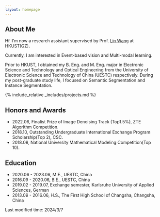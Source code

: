 ```yaml
---
layout: homepage
---
```


## About Me

Hi! I'm now a research assistant supervised by Prof. <a href="https://vlislab22.github.io/vlislab/linwang.html">Lin Wang</a> at HKUST(GZ).

Currently, I am interested in Event-based vision and Multi-modal learning.

Prior to HKUST, I obtained my B. Eng. and M. Eng. major in Electronic Science and Technology and Optical Engineering from the University of Electronic Science and Technology of China (UESTC) respectively. During my post-graduate study life, I focused on Semantic Segmentation and Instance Segmentation.

{% include_relative _includes/projects.md %}


## Honors and Awards

- 2022.06, Finalist Prize of Image Denoising Track (Top1.5%), ZTE Algorithm Competition.
- 2018.10, Outstanding Undergraduate International Exchange Program Scholarship(Top 2), CSC. 
- 2018.08, National University Mathematical Modeling Competition(Top 10).


## Education
- 2020.06 - 2023.06, M.E., UESTC, China
- 2016.09 - 2020.06, B.E., UESTC, China
- 2019.02 - 2019.07, Exchange semester, Karlsruhe University of Applied Sciences, German
- 2013.09 - 2016.06, H.S., The First High School of Changsha, Changsha, China

Last modified time: 2024/3/7

<script type="text/javascript" id="clustrmaps" src="//clustrmaps.com/map_v2.js?d=3LGrgmyYI_ZwG_L9hAge87EruQozTUiUfLqacVMTNd0&cl=ffffff&w=a"></script>
